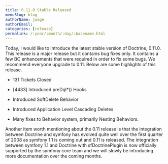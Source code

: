 ```yaml
---
title: 0.11.0 Stable Released
menuSlug: blog
authorName: jwage 
authorEmail: 
categories: [release]
permalink: /:year/:month/:day/:basename.html
---
```

<p>

Today, I would like to introduce the latest stable version of Doctrine,
0.11.0. This release is a major release but it contains bug fixes only.
It contains a few BC enhancements that were required in order to fix
some bugs. We recommend everyone upgrade to 0.11. Below are some
highlights of this release.

</p><ul><li>

131 Tickets Closed

</li><li>

[4433] Introduced preDql\*() Hooks

</li><li>

Introduced SoftDelete Behavior

</li><li>

Introduced Application Level Cascading Deletes

</li><li>

Many fixes to Behavior system, primarily Nesting Behaviors.

</li></ul>  <p>

Another item worth mentioning about the 0.11 release is that the
integration between Doctrine and symfony has evolved quite well over the
first quarter of 2008 as symfony 1.1 is coming out and 0.11 is released.
The integration between symfony 1.1 and Doctrine with sfDoctrinePlugin
is now officially supported by the symfony core team and we will slowly
be introducing more documentation over the coming months.

</p>


